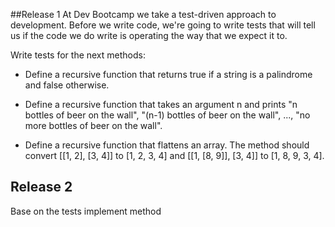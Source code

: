 ##Release 1
At Dev Bootcamp we take a test-driven approach to development. Before we write code, we're going to write tests that will tell us if the code we do write is operating the way that we expect it to.

Write tests for the next methods:


* Define a recursive function that returns true if a string is a palindrome and false otherwise.



* Define a recursive function that takes an argument n and prints "n bottles of beer on the wall", "(n-1) bottles of beer on the wall", ..., "no more bottles of beer on the wall".



* Define a recursive function that flattens an array. The method should convert [[1, 2], [3, 4]] to [1, 2, 3, 4] and [[1, [8, 9]], [3, 4]] to [1, 8, 9, 3, 4].

## Release 2

Base on the tests implement method
